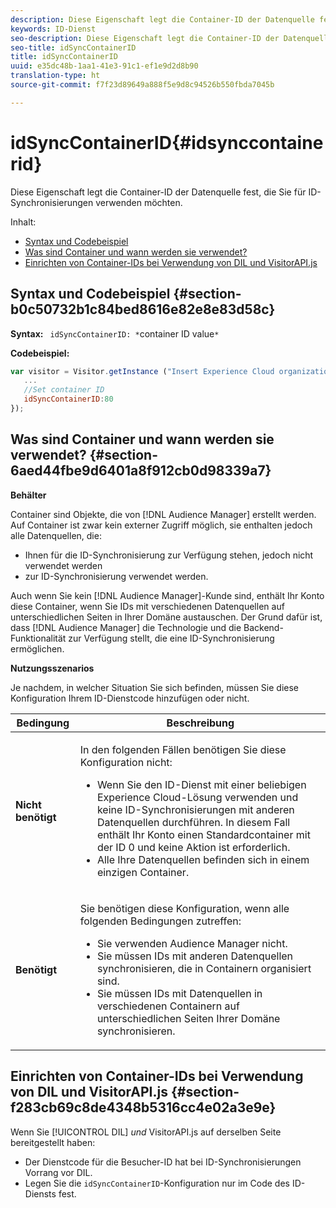 ```yaml
---
description: Diese Eigenschaft legt die Container-ID der Datenquelle fest, die Sie für ID-Synchronisierungen verwenden möchten.
keywords: ID-Dienst
seo-description: Diese Eigenschaft legt die Container-ID der Datenquelle fest, die Sie für ID-Synchronisierungen verwenden möchten.
seo-title: idSyncContainerID
title: idSyncContainerID
uuid: e35dc48b-1aa1-41e3-91c1-ef1e9d2d8b90
translation-type: ht
source-git-commit: f7f23d89649a888f5e9d8c94526b550fbda7045b

---
```



# idSyncContainerID{#idsynccontainerid}

Diese Eigenschaft legt die Container-ID der Datenquelle fest, die Sie für ID-Synchronisierungen verwenden möchten.

Inhalt:

<ul class="simplelist"> 
 <li> <a href="../../library/function-vars/idsyncontainerid.md#section-b0c50732b1c84bed8616e82e8e83d58c" format="dita" scope="local"> Syntax und Codebeispiel </a> </li> 
 <li> <a href="../../library/function-vars/idsyncontainerid.md#section-6aed44fbe9d6401a8f912cb0d98339a7" format="dita" scope="local"> Was sind Container und wann werden sie verwendet? </a> </li> 
 <li> <a href="../../library/function-vars/idsyncontainerid.md#section-f283cb69c8de4348b5316cc4e02a3e9e" format="dita" scope="local"> Einrichten von Container-IDs bei Verwendung von DIL und VisitorAPI.js </a> </li> 
</ul>

## Syntax und Codebeispiel {#section-b0c50732b1c84bed8616e82e8e83d58c}

**Syntax:** ` idSyncContainerID: *`container ID value`*`

**Codebeispiel:**

```js
var visitor = Visitor.getInstance ("Insert Experience Cloud organization ID here",{ 
   ... 
   //Set container ID 
   idSyncContainerID:80 
});
```

## Was sind Container und wann werden sie verwendet? {#section-6aed44fbe9d6401a8f912cb0d98339a7}

**Behälter**

Container sind Objekte, die von [!DNL Audience Manager] erstellt werden. Auf Container ist zwar kein externer Zugriff möglich, sie enthalten jedoch alle Datenquellen, die:

* Ihnen für die ID-Synchronisierung zur Verfügung stehen, jedoch nicht verwendet werden
* zur ID-Synchronisierung verwendet werden.

Auch wenn Sie kein [!DNL Audience Manager]-Kunde sind, enthält Ihr Konto diese Container, wenn Sie IDs mit verschiedenen Datenquellen auf unterschiedlichen Seiten in Ihrer Domäne austauschen. Der Grund dafür ist, dass [!DNL Audience Manager] die Technologie und die Backend-Funktionalität zur Verfügung stellt, die eine ID-Synchronisierung ermöglichen.

**Nutzungsszenarios**

Je nachdem, in welcher Situation Sie sich befinden, müssen Sie diese Konfiguration Ihrem ID-Dienstcode hinzufügen oder nicht.

<table id="table_48621F343C7F4760A75F6BCC2DB2DA20"> 
 <thead> 
  <tr> 
   <th colname="col1" class="entry"> Bedingung </th> 
   <th colname="col2" class="entry"> Beschreibung </th> 
  </tr> 
 </thead>
 <tbody> 
  <tr> 
   <td colname="col1"> <p> <b>Nicht benötigt</b> </p> </td> 
   <td colname="col2"> <p>In den folgenden Fällen benötigen Sie diese Konfiguration nicht: </p> <p> 
     <ul id="ul_4D6F794CD65C43D0BEFBA6F5DE420C2E"> 
      <li id="li_0F048A6AC7BE4450AFA1B20B1AC25808">Wenn Sie den ID-Dienst mit einer beliebigen <span class="keyword">Experience Cloud</span>-Lösung verwenden und keine ID-Synchronisierungen mit anderen Datenquellen durchführen. In diesem Fall enthält Ihr Konto einen Standardcontainer mit der ID 0 und keine Aktion ist erforderlich. </li> 
      <li id="li_5657D64D9406407D9B4DB7D8BE4F8EE4">Alle Ihre Datenquellen befinden sich in einem einzigen Container. </li> 
     </ul> </p> </td> 
  </tr> 
  <tr> 
   <td colname="col1"> <p> <b>Benötigt</b> </p> </td> 
   <td colname="col2"> <p>Sie benötigen diese Konfiguration, wenn alle folgenden Bedingungen zutreffen: </p> <p> 
     <ul id="ul_9AFD14FC5A2745F7BD7BE7B64545DA62"> 
      <li id="li_04F0EFBBD71B43608CAAA7E7409D33FE">Sie verwenden <span class="keyword">Audience Manager</span> nicht. </li> 
      <li id="li_4BFA6DC76CE9455EBBC337FD2FE820BF">Sie müssen IDs mit anderen Datenquellen synchronisieren, die in Containern organisiert sind. </li> 
      <li id="li_731DA5D1CBF244F8BEBE57C0E2EBA713">Sie müssen IDs mit Datenquellen in verschiedenen Containern auf unterschiedlichen Seiten Ihrer Domäne synchronisieren. </li> 
     </ul> </p> </td> 
  </tr> 
 </tbody> 
</table>

## Einrichten von Container-IDs bei Verwendung von DIL und VisitorAPI.js {#section-f283cb69c8de4348b5316cc4e02a3e9e}

Wenn Sie [!UICONTROL DIL] *und* VisitorAPI.js auf derselben Seite bereitgestellt haben:

* Der Dienstcode für die Besucher-ID hat bei ID-Synchronisierungen Vorrang vor DIL.
* Legen Sie die `idSyncContainerID`-Konfiguration nur im Code des ID-Diensts fest.

